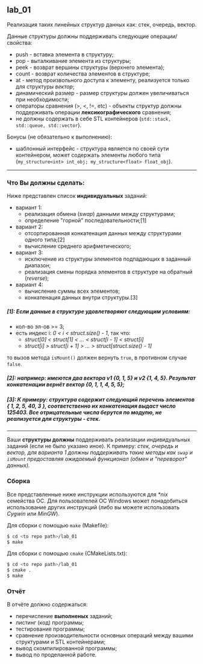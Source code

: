 ## lab_01

Реализация таких линейных структур данных как: стек, очередь, вектор.

Данные структуры должны поддерживать следующие операции/свойства:

- push - вставка элемента в структуру;
- pop - выталкивание элемента из структуры;
- peek - возврат вершины структуры (верхнего элемента);
- count - возврат количества элементов в структуре;
- at - метод произвольного доступа к элементу, реализуется только для структуры *вектор*;
- динамический размер - размер структуры должен увеличиваться при необходимости;
- операторы сравнения (>, <, !=, etc) - объекты структур должны поддерживать операции **лексикографического** сравнения;
- не должны содержать в себе STL контейнеров (`std::stack, std::queue, std::vector`).

Бонусы (не обязательно к выполнению):

- шаблонный интерфейс - структура является по своей сути контейнером, может содержать элементы любого типа (`my_structure<int> int_obj; my_structure<float> float_obj`).

------------------------------

### Что Вы должны сделать:

Ниже представлен список **индивидуальных** заданий:

- вариант 1: 
  - реализация обмена (*swap*) данными между структурами; 
  - определение "горной" последовательности;[1]
- вариант 2: 
  - отсортированная конкатенация данных между структурами одного типа;[2]
  - вычисление среднего арифметического;
- вариант 3:  
  - исключение из структуры элементов подпадающих в заданный диапазон;
  - реализация смены порядка элементов в структуре на обратный (*reverse*);
- вариант 4:  
  - вычисление суммы всех элементов;
  - конкатенация данных внутри структуры.[3]

##### [1]: Если данные в структуре удовлетворяют следующим условиям:
- кол-во эл-ов >= 3;
- есть индекс i: *0 < i < struct.size() - 1*, так что:
	- *struct[0] < struct[1] < ... < struct[i - 1] < struct[i]*
	- *struct[i] > struct[i + 1] > ... > struct[struct.size() - 1]*

то вызов метода `isMount()` должен вернуть `true`, в противном случае `false`.

##### [2]: например: имеются два вектора v1 {0, 1, 5} и v2 {1, 4, 5}. Результат конкатенации вернёт вектор {0, 1, 1, 4, 5, 5};

##### [3]: К примеру: структура содержит следующий перечень элементов { 1, 2, 5, 40, 3 }, соответственно их конкатенация выдаст число 125403. Все отрицательные числа берутся по модулю, не реализуется для структуры - стек.

-----------------

Ваши **структуры должны** поддерживать реализации индивидуальных заданий (если не было указано иное). К примеру: *стек, очередь и вектор, для варианта 1 должны поддерживать такие методы как `swap` и `isMount` предоставляя ожидаемый функционал (обмен и "переворот" данных).* 

### Сборка

Все представленные ниже инструкции используются для _*nix_ семейства ОС.  Для пользователей ОС Windows может понадобиться использование других инструкций (либо вы можете использовать *Cygwin* или *MinGW*).

Для сборки с помощью `make` (Makefile):

```bash
$ cd <to repo path>/lab_01
$ make
```

Для сборки с помощью `cmake` (CMakeLists.txt):

```bash
$ cd <to repo path>/lab_01
$ cmake .
$ make
```

### Отчёт

В отчёте должно содержаться:

- перечисление **выполненых** заданий;
- листинг (код) программы;
- тестирование программы;
- сравнение производительности основных операций между вашими структурами и STL контейнерами;
- вывод скомпилированной программы;
- вывод по проделанной работе.
